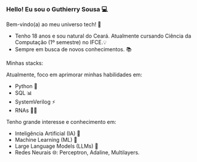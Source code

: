 ### Hello! Eu sou o Guthierry Sousa 💻

Bem-vindo(a) ao meu universo tech! 🚀

- Tenho 18 anos e sou natural do Ceará. Atualmente cursando Ciência da Computação (1º semestre) no IFCE.💡
- Sempre em busca de novos conhecimentos. 📚

Minhas stacks:

Atualmente, foco em aprimorar minhas habilidades em:

- Python 🐍
- SQL 📊
- SystemVerilog ⚡
- RNAs 👨‍💻

Tenho grande interesse e conhecimento em:

- Inteligência Artificial (IA) 🧠
- Machine Learning (ML) 🤖
- Large Language Models (LLMs) 💬
- Redes Neurais 🌐: Perceptron, Adaline, Multilayers.
